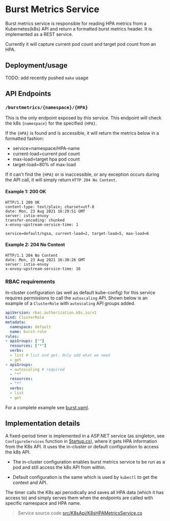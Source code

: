 # Burst Metrics Service

Burst metrics service is responsible for reading HPA metrics from a Kubernetes(k8s) API and return a formatted burst metrics header. It is implemented as a REST service.

Currently it will capture current pod count and target pod count from an HPA.

## Deployment/usage

TODO: add recently pushed `make` usage

## API Endpoints

### `/burstmetrics/{namespace}/{HPA}`

This is the only endpoint exposed by this service.
This endpoint will check the k8s `{namespace}` for the specified `{HPA}`.

If the `{HPA}` is found and is accessible, it will return the metrics below in a formatted fashion:

- service=namespace/HPA-name
- current-load=current pod count
- max-load=target hpa pod count
- target-load=80% of max-load <!-- WIP:Configure the percentage -->

If it can't find the `{HPA}` or is inaccessible, or any exception occurs during the API call, it will simply return `HTTP 204 No Content`.

#### Example 1: 200 OK

```http
HTTP/1.1 200 OK
content-type: text/plain; charset=utf-8
date: Mon, 23 Aug 2021 16:29:51 GMT
server: istio-envoy
transfer-encoding: chunked
x-envoy-upstream-service-time: 1

service=default/ngsa, current-load=2, target-load=5, max-load=6
```

#### Example 2: 204 No Content

```http
HTTP/1.1 204 No Content
date: Mon, 23 Aug 2021 16:30:26 GMT
server: istio-envoy
x-envoy-upstream-service-time: 16
```

### RBAC requirements

In-cluster configuration (as well as default kube-config) for this service requires permissions to call the `autoscaling` API. Shown below is an example of a `ClusterRole` with `autoscaling` API groups added.

```yaml
apiVersion: rbac.authorization.k8s.io/v1
kind: ClusterRole
metadata:
  namespace: default
  name: burst-role
rules:
- apiGroups: [""]
  resources: ["*"]
  verbs:
  - list # list and get. Only add what we need
  - get
- apiGroups:
  - autoscaling # required
  - "*"
  resources:
  - "*"
  verbs:
  - list
  - get
```

For a complete example see [burst.yaml](./deploy/burst/burst.yaml).

## Implementation details

A fixed-period timer is implemented in a ASP.NET service (as singleton, see `ConfigureServices` function in [Startup.cs](./src/Core/Startup.cs)), where it gets HPA information from the K8s API. It uses the in-cluster or default configuration to access the k8s API.

- The in-cluster configuration enables burst metrics service to be run as a pod and still access the k8s API from within.

- Default configuration is the same which is used by `kubectl` to get the context and API.

The timer calls the K8s api periodically and saves <!--triage to implement caching--> all HPA data (which it has access to) and simply serves them when the endpoints are called with specific namespace and HPA name.

> Service source code [src/K8sApi/K8sHPAMetricsService.cs](./src/K8sApi/K8sHPAMetricsService.cs)
